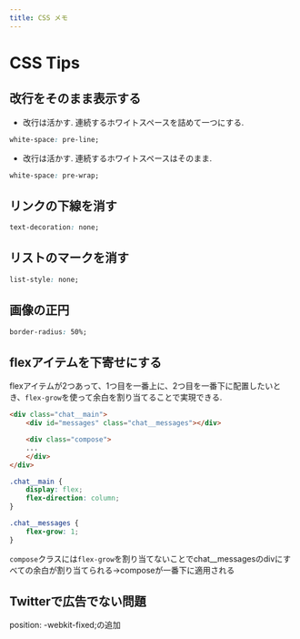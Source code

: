 ```yaml
---
title: CSS メモ
---
```


# CSS Tips

## 改行をそのまま表示する

- 改行は活かす.  連続するホワイトスペースを詰めて一つにする.  
```css
white-space: pre-line;
```
- 改行は活かす.  連続するホワイトスペースはそのまま.  
```css
white-space: pre-wrap;
```

## リンクの下線を消す
```css
text-decoration: none;
```

## リストのマークを消す
```css
list-style: none;
```

## 画像の正円
```css
border-radius: 50%;
```

## flexアイテムを下寄せにする
flexアイテムが2つあって、1つ目を一番上に、2つ目を一番下に配置したいとき、`flex-grow`を使って余白を割り当てることで実現できる.  

```html 
<div class="chat__main">
    <div id="messages" class="chat__messages"></div>

    <div class="compose">
    ...
    </div>
</div>
```
```css
.chat__main {
    display: flex;
    flex-direction: column;
}

.chat__messages {
    flex-grow: 1;
}
```
`compose`クラスには`flex-grow`を割り当てないことでchat__messagesのdivにすべての余白が割り当てられる→composeが一番下に適用される

## Twitterで広告でない問題

position: -webkit-fixed;の追加

